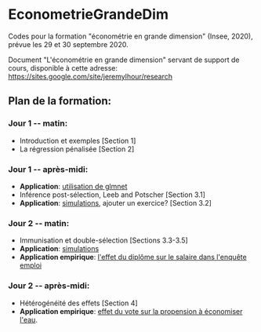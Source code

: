 # EconometrieGrandeDim

Codes pour la formation "économétrie en grande dimension" (Insee, 2020), prévue les 29 et 30 septembre 2020.

Document "L'économétrie en grande dimension" servant de support de cours, disponible à cette adresse: https://sites.google.com/site/jeremylhour/research 

## Plan de la formation:

### Jour 1 -- matin:
- Introduction et exemples [Section 1]
- La régression pénalisée [Section 2]

    
### Jour 1 -- après-midi:
- **Application**: [utilisation de glmnet](RidgeLasso-glmnet.ipynb)
- Inférence post-sélection, Leeb and Potscher [Section 3.1]
- **Application**: [simulations](RegularizationBias.ipynb), ajouter un exercice? [Section 3.2]
    
### Jour 2 -- matin:
- Immunisation et double-sélection [Sections 3.3-3.5]
- **Application**: [simulations](DoubleSelection.ipynb)
- **Application empirique**: [l'effet du diplôme sur le salaire dans l'enquête emploi](Chargement_Data.R)
    
### Jour 2 -- après-midi:
- Hétérogénéité des effets [Section 4]
- **Application empirique**: [effet du vote sur la propension à économiser l'eau](GenericML-example.R).